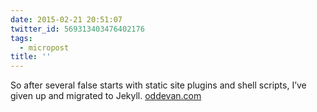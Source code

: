 ```yaml
---
date: 2015-02-21 20:51:07
twitter_id: 569313403476402176
tags:
  - micropost
title: ''
---
```


So after several false starts with static site plugins and shell scripts, I’ve given up and migrated to Jekyll. [oddevan.com](http://www.oddevan.com/)
